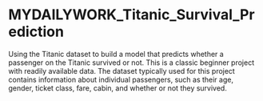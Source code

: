 # MYDAILYWORK_Titanic_Survival_Prediction
Using the Titanic dataset to build a model that predicts whether a passenger on the Titanic survived or not.
This is a classic beginner project with readily available data.
The dataset typically used for this project contains information about
individual passengers, such as their age, gender, ticket class, fare, cabin,
and whether or not they survived.
